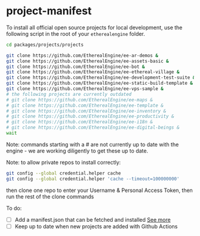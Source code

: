 # project-manifest

To install all official open source projects for local development, use the following script in the root of your `etherealengine` folder.

```bash
cd packages/projects/projects

git clone https://github.com/EtherealEngine/ee-ar-demos &
git clone https://github.com/EtherealEngine/ee-assets-basic &
git clone https://github.com/EtherealEngine/ee-bot &
git clone https://github.com/EtherealEngine/ee-ethereal-village &
git clone https://github.com/EtherealEngine/ee-development-test-suite &
git clone https://github.com/EtherealEngine/ee-static-build-template &
git clone https://github.com/EtherealEngine/ee-vps-sample &
# the following projects are currently outdated
# git clone https://github.com/EtherealEngine/ee-maps &
# git clone https://github.com/EtherealEngine/ee-template &
# git clone https://github.com/EtherealEngine/ee-inventory &
# git clone https://github.com/EtherealEngine/ee-productivity &
# git clone https://github.com/EtherealEngine/ee-i18n &
# git clone https://github.com/EtherealEngine/ee-digital-beings &
wait
```

Note: commands starting with a # are not currently up to date with the engine - we are working diligently to get these up to date.

Note: to allow private repos to install correctly:
```bash
git config --global credential.helper cache
git config --global credential.helper 'cache --timeout=100000000'
```
then clone one repo to enter your Username & Personal Access Token, then run the rest of the clone commands


To do:

- [ ] Add a manifest.json that can be fetched and installed [See more](https://github.com/EtherealEngine/etherealengine/issues/5648)
- [ ] Keep up to date when new projects are added with Github Actions
